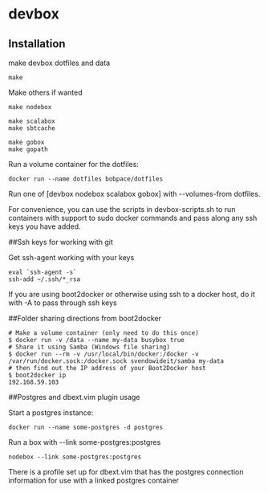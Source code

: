 # devbox

## Installation

make devbox dotfiles and data

```
make
```

Make others if wanted

```
make nodebox

make scalabox
make sbtcache

make gobox
make gopath
```

Run a volume container for the dotfiles:

    docker run --name dotfiles bobpace/dotfiles

Run one of [devbox nodebox scalabox gobox] with --volumes-from dotfiles.

For convenience, you can use the scripts in devbox-scripts.sh to run containers with support to sudo docker commands and pass along any ssh keys you have added.

##Ssh keys for working with git

Get ssh-agent working with your keys

    eval `ssh-agent -s`
    ssh-add ~/.ssh/*_rsa

If you are using boot2docker or otherwise using ssh to a docker host, do it with -A to pass through ssh keys

##Folder sharing directions from boot2docker

    # Make a volume container (only need to do this once)
    $ docker run -v /data --name my-data busybox true
    # Share it using Samba (Windows file sharing)
    $ docker run --rm -v /usr/local/bin/docker:/docker -v /var/run/docker.sock:/docker.sock svendowideit/samba my-data
    # then find out the IP address of your Boot2Docker host
    $ boot2docker ip
    192.168.59.103

##Postgres and dbext.vim plugin usage

Start a postgres instance:

    docker run --name some-postgres -d postgres

Run a box with --link some-postgres:postgres

    nodebox --link some-postgres:postgres

There is a profile set up for dbext.vim that has the postgres connection information for use with a linked postgres container
